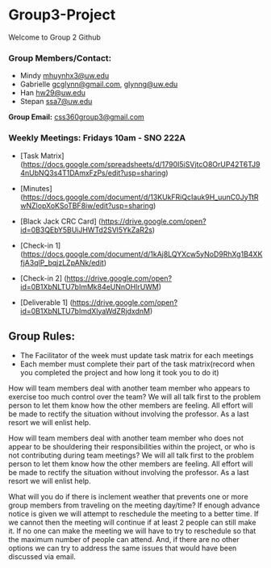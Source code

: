 # Group3-Project

Welcome to Group 2 Github

### Group Members/Contact:
- Mindy		mhuynhx3@uw.edu 
- Gabrielle	gcglynn@gmail.com, glynng@uw.edu
- Han		hw29@uw.edu
- Stepan 	ssa7@uw.edu 

**Group Email:** css360group3@gmail.com

### Weekly Meetings:  Fridays 10am - SNO 222A

- [Task Matrix] (https://docs.google.com/spreadsheets/d/1790I5iSVjtcO8OrUP42T6TJ94nUbNQ3s4T1DAmxFzPs/edit?usp=sharing) 
- [Minutes] (https://docs.google.com/document/d/13KUkFRiQcIauk9H_uunC0JyTtRwNZlopXoKSoTBF8iw/edit?usp=sharing)
- [Black Jack CRC Card] (https://drive.google.com/open?id=0B3QEbY5BUiJHWTd2SVl5YkZaR2s)
 

- [Check-in 1] (https://docs.google.com/document/d/1kAj8LQYXcw5yNoD9RhXg1B4XKfjA3qlP_bqjzLZpANk/edit)
- [Check-in 2] (https://drive.google.com/open?id=0B1XbNLTU7bImMk84eUNnOHlrUWM)

- [Deliverable 1] (https://drive.google.com/open?id=0B1XbNLTU7bImdXlyaWdZRjdxdnM)


## Group Rules:
 - The Facilitator of the week must update task matrix for each meetings
 - Each member must complete their part of the task matrix(record when you completed the project and how long it took you to do it)

How will team members deal with another team member who appears to exercise too much control over the team?
We will all talk first to the problem person to let them know how the other members are feeling. All effort will be made to rectify the situation without involving the professor. As a last resort we will enlist help.

How will team members deal with another team member who does not appear to be shouldering their responsibilities within the project, or who is not contributing during team meetings?
We will all talk first to the problem person to let them know how the other members are feeling. All effort will be made to rectify the situation without involving the professor. As a last resort we will enlist help.

What will you do if there is inclement weather that prevents one or more group members from traveling on the meeting day/time?
If enough advance notice is given we will attempt to reschedule the meeting to a better time. If we cannot then the meeting will continue if at least 2 people can still make it. If no one can make the meeting we will have to try to reschedule so that the maximum number of people can attend. And, if there are no other options we can try to address the same issues that would have been discussed via email.


